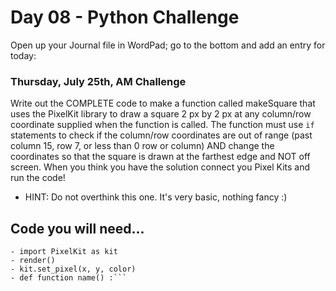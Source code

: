 # Day 08 - Python Challenge #

Open up your Journal file in WordPad; go to the bottom and add an entry for today:
### Thursday, July 25th, AM Challenge ###
Write out the COMPLETE code to make a function called makeSquare that uses the PixelKit library to draw a square 2 px by 2 px at any column/row coordinate supplied when the function is called. The function must use `if` statements to check if the column/row coordinates are out of range (past column 15, row 7, or less than 0 row or column) AND change the coordinates so that the square is drawn at the farthest edge and NOT off screen. When you think you have the solution connect you Pixel Kits and run the code!

- HINT: Do not overthink this one. It's very basic, nothing fancy :)

## Code you will need... ##
```- if True :
- import PixelKit as kit
- render()
- kit.set_pixel(x, y, color)
- def function name() :```
